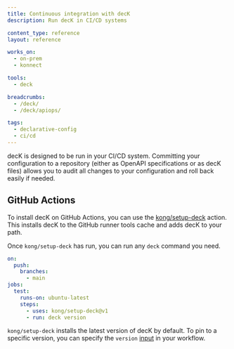 ```yaml
---
title: Continuous integration with decK
description: Run decK in CI/CD systems

content_type: reference
layout: reference

works_on:
  - on-prem
  - konnect

tools:
  - deck

breadcrumbs:
  - /deck/
  - /deck/apiops/

tags:
  - declarative-config
  - ci/cd
---
```


decK is designed to be run in your CI/CD system. Committing your configuration to a repository (either as OpenAPI specifications or as decK files) allows you to audit all changes to your configuration and roll back easily if needed.

## GitHub Actions

To install decK on GitHub Actions, you can use the [kong/setup-deck](https://github.com/Kong/setup-deck) action. This installs decK to the GitHub runner tools cache and adds decK to your path.

Once `kong/setup-deck` has run, you can run any `deck` command you need.

```yaml
on:
  push:
    branches:
      - main
jobs:
  test:
    runs-on: ubuntu-latest
    steps:
      - uses: kong/setup-deck@v1
      - run: deck version
```

`kong/setup-deck` installs the latest version of decK by default. To pin to a specific version, you can specify the `version` [input](https://github.com/Kong/setup-deck?tab=readme-ov-file#sample-workflow) in your workflow.
